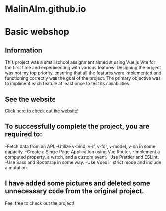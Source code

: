
# MalinAlm.github.io
# Basic webshop


## Information
This project was a small school assignment aimed at using Vue.js Vite for the first time and experimenting with various features.
Designing the project was not my top priority, ensuring that all the features were implemented and functioning correctly was the goal of the project. 
The primary objective was to impliment each feature at least once to test its capabilities.

## See the website
[Click here to check out the website!](https://malinalm.github.io/#/)

## To successfully complete the project, you are required to:

-Fetch data from an API.
-Utilize v-bind, v-if, v-for, v-model, v-on in some capacity.
-Create a Single Page Application using Vue Router.
-Implement a computed property, a watch, and a custom event.
-Use Prettier and ESLint.
-Use Sass and Bootstrap in some way.
-Use Vuex in strict mode and include a mutation.

## I have added some pictures and deleted some unnecessary code from the original project.

Feel free to check out the project!
